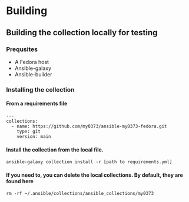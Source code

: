 # Building
## Building the collection locally for testing
### Prequsites
* A Fedora host
* Ansible-galaxy
* Ansible-builder

### Installing the collection

#### From a requirements file

    ---
    collections:
      - name: https://github.com/my0373/ansible-my0373-fedora.git
        type: git
        version: main

#### Install the collection from the local file.
    ansible-galaxy collection install -r [path to requirements.yml]

#### If you need to, you can delete the local collections. By default, they are found here

    rm -rf ~/.ansible/collections/ansible_collections/my0373
